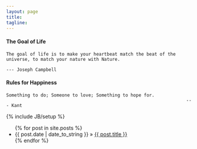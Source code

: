 ```yaml
---
layout: page
title: 
tagline: 
---
```

#### The Goal of Life ####
	The goal of life is to make your heartbeat match the beat of the universe, to match your nature with Nature.  
	                                                                              --- Joseph Campbell  
#### Rules for Happiness ####
	Something to do; Someone to love; Something to hope for.  
																		--- Kant
{% include JB/setup %}
<ul class="posts">
  {% for post in site.posts %}
    <li><span>{{ post.date | date_to_string }}</span> &raquo; <a href="{{ BASE_PATH }}{{ post.url }}">{{ post.title }}</a></li>
  {% endfor %}
</ul>
